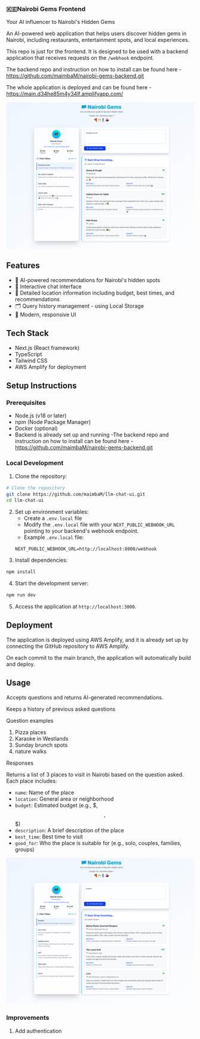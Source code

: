 ### 🇰🇪Nairobi Gems Frontend 
Your AI influencer to Nairobi's Hidden Gems

An AI-powered web application that helps users discover hidden gems in Nairobi, including restaurants, entertainment spots, and local experiences.

This repo is just for the frontend. It is designed to be used with a backend application that receives requests on the `/webhook` endpoint. 

The backend repo and instruction on how to install can be found here - https://github.com/maimbaM/nairobi-gems-backend.git

The whole application is deployed and can be found here  - https://main.d34he85m4y34lf.amplifyapp.com/

![Nairobi Gems Main Interface](./screenshots/1.png)


## Features

- 🤖 AI-powered recommendations for Nairobi's hidden spots
- 💬 Interactive chat interface
- 📍 Detailed location information including budget, best times, and recommendations
- 🗂 Query history management - using Local Storage
- 💫 Modern, responsive UI 

## Tech Stack

- Next.js (React framework)
- TypeScript
- Tailwind CSS
- AWS Amplify for deployment


## Setup Instructions

### Prerequisites
- Node.js (v18 or later)
- npm (Node Package Manager)
- Docker (optional)
- Backend is already set up and running
  -The backend repo and instruction on how to install can be found here - https://github.com/maimbaM/nairobi-gems-backend.git

### Local Development

1. Clone the repository:
```bash
# Clone the repository
git clone https://github.com/maimbaM/llm-chat-ui.git
cd llm-chat-ui
```
2. Set up environment variables:
   - Create a `.env.local` file 
   - Modify the `.env.local` file with your `NEXT_PUBLIC_WEBHOOK_URL` pointing to your backend's webhook endpoint.
   - Example `.env.local` file:
   ```plaintext
   NEXT_PUBLIC_WEBHOOK_URL=http://localhost:8000/webhook
   ```
3. Install dependencies:
```bash
npm install
```
4. Start the development server:
```bash
npm run dev
```
5. Access the application at `http://localhost:3000`.


## Deployment
The application is deployed using AWS Amplify, and it is already set up by connecting the GitHub repository to AWS Amplify.

On each commit to the main branch, the application will automatically build and deploy.

## Usage
Accepts questions and returns AI-generated recommendations. 

Keeps a history of previous asked questions

Question examples
1. Pizza places
2. Karaoke in Westlands
3. Sunday brunch spots
4. nature walks

Responses

Returns a list of 3 places to visit in Nairobi based on the question asked. Each place includes:
- `name`: Name of the place
- `location`: General area or neighborhood
- `budget`: Estimated budget (e.g., $, $$, $$$)
- `description`: A brief description of the place
- `best_time`: Best time to visit
- `good_for`: Who the place is suitable for (e.g., solo, couples, families, groups)

![Nairobi Gems](./screenshots/2.png)


### Improvements
1. Add authentication